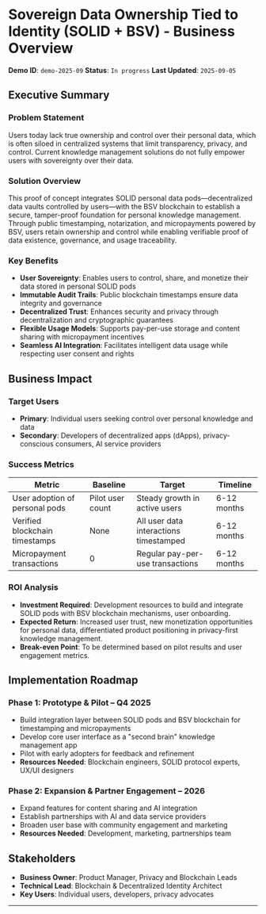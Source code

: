 # Sovereign Data Ownership Tied to Identity (SOLID + BSV) - Business Overview

**Demo ID**: `demo-2025-09`
**Status**: `In progress`
**Last Updated**: `2025-09-05`

## Executive Summary

### Problem Statement
Users today lack true ownership and control over their personal data, which is often siloed in centralized systems that limit transparency, privacy, and control. Current knowledge management solutions do not fully empower users with sovereignty over their data.

### Solution Overview
This proof of concept integrates SOLID personal data pods—decentralized data vaults controlled by users—with the BSV blockchain to establish a secure, tamper-proof foundation for personal knowledge management. Through public timestamping, notarization, and micropayments powered by BSV, users retain ownership and control while enabling verifiable proof of data existence, governance, and usage traceability.

### Key Benefits
- **User Sovereignty**: Enables users to control, share, and monetize their data stored in personal SOLID pods
- **Immutable Audit Trails**: Public blockchain timestamps ensure data integrity and governance
- **Decentralized Trust**: Enhances security and privacy through decentralization and cryptographic guarantees
- **Flexible Usage Models**: Supports pay-per-use storage and content sharing with micropayment incentives
- **Seamless AI Integration**: Facilitates intelligent data usage while respecting user consent and rights

## Business Impact

### Target Users
- **Primary**: Individual users seeking control over personal knowledge and data
- **Secondary**: Developers of decentralized apps (dApps), privacy-conscious consumers, AI service providers

### Success Metrics
| Metric                        | Baseline                 | Target                          | Timeline          |
|------------------------------|--------------------------|---------------------------------|-------------------|
| User adoption of personal pods| Pilot user count         | Steady growth in active users   | 6-12 months       |
| Verified blockchain timestamps| None                     | All user data interactions timestamped | 6-12 months  |
| Micropayment transactions     | 0                        | Regular pay-per-use transactions | 6-12 months       |

### ROI Analysis
- **Investment Required**: Development resources to build and integrate SOLID pods with BSV blockchain mechanisms, user onboarding.
- **Expected Return**: Increased user trust, new monetization opportunities for personal data, differentiated product positioning in privacy-first knowledge management.
- **Break-even Point**: To be determined based on pilot results and user engagement metrics.

## Implementation Roadmap

### Phase 1: Prototype & Pilot – Q4 2025
- Build integration layer between SOLID pods and BSV blockchain for timestamping and micropayments
- Develop core user interface as a "second brain" knowledge management app
- Pilot with early adopters for feedback and refinement
- **Resources Needed**: Blockchain engineers, SOLID protocol experts, UX/UI designers

### Phase 2: Expansion & Partner Engagement – 2026
- Expand features for content sharing and AI integration
- Establish partnerships with AI and data service providers
- Broaden user base with community engagement and marketing
- **Resources Needed**: Development, marketing, partnerships team

## Stakeholders

- **Business Owner**: Product Manager, Privacy and Blockchain Leads
- **Technical Lead**: Blockchain & Decentralized Identity Architect
- **Key Users**: Individual users, developers, privacy advocates

---
